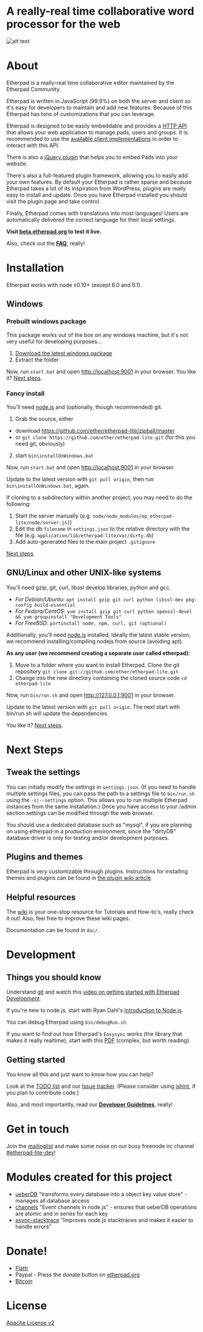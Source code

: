 # A really-real time collaborative word processor for the web
![alt text](https://i.imgur.com/zYrGkg3.gif "Etherpad in action on PrimaryPad")

# About
Etherpad is a really-real time collaborative editor maintained by the Etherpad Community.

Etherpad is written in JavaScript (99.9%) on both the server and client so it's easy for developers to maintain and add new features.  Because of this Etherpad has tons of customizations that you can leverage.

Etherpad is designed to be easily embeddable and provides a [HTTP API](https://github.com/ether/etherpad-lite/wiki/HTTP-API)
that allows your web application to manage pads, users and groups. It is recommended to use the [available client implementations](https://github.com/ether/etherpad-lite/wiki/HTTP-API-client-libraries) in order to interact with this API. 

There is also a [jQuery plugin](https://github.com/ether/etherpad-lite-jquery-plugin) that helps you to embed Pads into your website.

There's also a full-featured plugin framework, allowing you to easily add your own features.  By default your Etherpad is rather sparse and because Etherpad takes a lot of its inspiration from WordPress, plugins are really easy to install and update.  Once you have Etherpad installed you should visit the plugin page and take control.

Finally, Etherpad comes with translations into most languages!  Users are automatically delivered the correct language for their local settings.


**Visit [beta.etherpad.org](http://beta.etherpad.org) to test it live.**

Also, check out the **[FAQ](https://github.com/ether/etherpad-lite/wiki/FAQ)**, really!

# Installation

Etherpad works with node v0.10+ (except 6.0 and 6.1).

## Windows

### Prebuilt windows package
This package works out of the box on any windows machine, but it's not very useful for developing purposes...

1. [Download the latest windows package](http://etherpad.org/#download)
2. Extract the folder

Now, run `start.bat` and open <http://localhost:9001> in your browser. You like it? [Next steps](#next-steps).

### Fancy install
You'll need [node.js](https://nodejs.org) and (optionally, though recommended) git.

1. Grab the source, either
  - download <https://github.com/ether/etherpad-lite/zipball/master>
  - or `git clone https://github.com/ether/etherpad-lite.git` (for this you need git, obviously)
2. start `bin\installOnWindows.bat`

Now, run `start.bat` and open <http://localhost:9001> in your browser.

Update to the latest version with `git pull origin`, then run `bin\installOnWindows.bat`, again.

If cloning to a subdirectory within another project, you may need to do the following:

1. Start the server manually (e.g. `node/node_modules/ep_etherpad-lite/node/server.js]`)
2. Edit the db `filename` in `settings.json` to the relative directory with the file (e.g. `application/lib/etherpad-lite/var/dirty.db`)
3. Add auto-generated files to the main project `.gitignore`

[Next steps](#next-steps).

## GNU/Linux and other UNIX-like systems
You'll need gzip, git, curl, libssl develop libraries, python and gcc.  
- *For Debian/Ubuntu*: `apt install gzip git curl python libssl-dev pkg-config build-essential`  
- *For Fedora/CentOS*: `yum install gzip git curl python openssl-devel && yum groupinstall "Development Tools"`
- *For FreeBSD*: `portinstall node, npm, curl, git (optional)`

Additionally, you'll need [node.js](https://nodejs.org) installed, Ideally the latest stable version, we recommend installing/compiling nodejs from source (avoiding apt).

**As any user (we recommend creating a separate user called etherpad):**

1. Move to a folder where you want to install Etherpad. Clone the git repository `git clone git://github.com/ether/etherpad-lite.git`
2. Change into the new directory containing the cloned source code `cd etherpad-lite`

Now, run `bin/run.sh` and open <http://127.0.0.1:9001> in your browser. 

Update to the latest version with `git pull origin`. The next start with bin/run.sh will update the dependencies.

You like it? [Next steps](#next-steps).

# Next Steps

## Tweak the settings
You can initially modify the settings in `settings.json`. (If you need to handle multiple settings files, you can pass the path to a settings file to `bin/run.sh` using the `-s|--settings` option. This allows you to run multiple Etherpad instances from the same installation.)  Once you have access to your /admin section settings can be modified through the web browser.

You should use a dedicated database such as "mysql", if you are planning on using etherpad-in a production environment, since the "dirtyDB" database driver is only for testing and/or development purposes.

## Plugins and themes

Etherpad is very customizable through plugins. Instructions for installing themes and plugins can be found in [the plugin wiki article](https://github.com/ether/etherpad-lite/wiki/Available-Plugins).

## Helpful resources
The [wiki](https://github.com/ether/etherpad-lite/wiki) is your one-stop resource for Tutorials and How-to's, really check it out! Also, feel free to improve these wiki pages.

Documentation can be found in `doc/`.

# Development

## Things you should know
Understand [git](https://training.github.com/) and watch this [video on getting started with Etherpad Development](https://youtu.be/67-Q26YH97E).

If you're new to node.js, start with Ryan Dahl's [Introduction to Node.js](https://youtu.be/jo_B4LTHi3I).

You can debug Etherpad using `bin/debugRun.sh`.

If you want to find out how Etherpad's `Easysync` works (the library that makes it really realtime), start with this [PDF](https://github.com/ether/etherpad-lite/raw/master/doc/easysync/easysync-full-description.pdf) (complex, but worth reading).

## Getting started
You know all this and just want to know how you can help?

Look at the [TODO list](https://github.com/ether/etherpad-lite/wiki/TODO) and our [Issue tracker](https://github.com/ether/etherpad-lite/issues). (Please consider using [jshint](http://www.jshint.com/about/), if you plan to contribute code.)

Also, and most importantly, read our [**Developer Guidelines**](https://github.com/ether/etherpad-lite/blob/master/CONTRIBUTING.md), really!

# Get in touch
Join the [mailinglist](https://groups.google.com/group/etherpad-lite-dev) and make some noise on our busy freenode irc channel [#etherpad-lite-dev](https://webchat.freenode.net?channels=#etherpad-lite-dev)!

# Modules created for this project

* [ueberDB](https://github.com/Pita/ueberDB) "transforms every database into a object key value store" - manages all database access
* [channels](https://github.com/Pita/channels) "Event channels in node.js" - ensures that ueberDB operations are atomic and in series for each key
* [async-stacktrace](https://github.com/Pita/async-stacktrace) "Improves node.js stacktraces and makes it easier to handle errors"

# Donate!
* [Flattr](https://flattr.com/thing/71378/Etherpad-Foundation)
* Paypal - Press the donate button on [etherpad.org](http://etherpad.org)
* [Bitcoin](https://coinbase.com/checkouts/1e572bf8a82e4663499f7f1f66c2d15a)

# License
[Apache License v2](http://www.apache.org/licenses/LICENSE-2.0.html)
